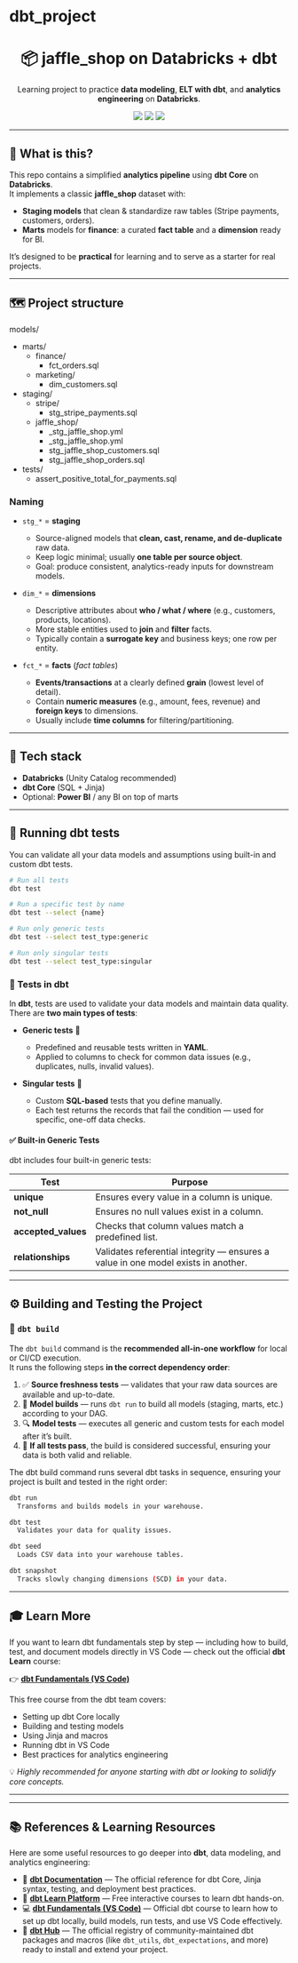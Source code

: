 # dbt_project

<h1 align="center">📦 jaffle_shop on Databricks + dbt</h1>

<p align="center">
  Learning project to practice <b>data modeling</b>, <b>ELT with dbt</b>, and <b>analytics engineering</b> on <b>Databricks</b>.
</p>

<p align="center">
  <img src="https://img.shields.io/badge/dbt-SQL%20models-ea5252?logo=dbt&logoColor=white" />
  <img src="https://img.shields.io/badge/Databricks-Lakehouse-ff3621?logo=databricks&logoColor=white" />
  <img src="https://img.shields.io/badge/Orchestration-CLI-blue" />
</p>

---

## 🚀 What is this?

This repo contains a simplified **analytics pipeline** using **dbt Core** on **Databricks**.  
It implements a classic **jaffle_shop** dataset with:

- **Staging models** that clean & standardize raw tables (Stripe payments, customers, orders).
- **Marts** models for **finance**: a curated **fact table** and a **dimension** ready for BI.

It’s designed to be **practical** for learning and to serve as a starter for real projects.

---

## 🗺️ Project structure

models/
- marts/
  - finance/
    - fct_orders.sql
  - marketing/
    - dim_customers.sql
- staging/
  - stripe/
    - stg_stripe_payments.sql
  - jaffle_shop/
    - _stg_jaffle_shop.yml
    - _stg_jaffle_shop.yml
    - stg_jaffle_shop_customers.sql
    - stg_jaffle_shop_orders.sql
- tests/
  - assert_positive_total_for_payments.sql


### Naming

- `stg_*` = **staging**
  - Source-aligned models that **clean, cast, rename, and de-duplicate** raw data.
  - Keep logic minimal; usually **one table per source object**.
  - Goal: produce consistent, analytics-ready inputs for downstream models.

- `dim_*` = **dimensions**
  - Descriptive attributes about **who / what / where** (e.g., customers, products, locations).
  - More stable entities used to **join** and **filter** facts.
  - Typically contain a **surrogate key** and business keys; one row per entity.

- `fct_*` = **facts** (*fact tables*)
  - **Events/transactions** at a clearly defined **grain** (lowest level of detail).
  - Contain **numeric measures** (e.g., amount, fees, revenue) and **foreign keys** to dimensions.
  - Usually include **time columns** for filtering/partitioning.
    
---

## 🧰 Tech stack

- **Databricks** (Unity Catalog recommended)
- **dbt Core** (SQL + Jinja)
- Optional: **Power BI** / any BI on top of marts

---

## 🧪 Running dbt tests

You can validate all your data models and assumptions using built-in and custom dbt tests.

```bash
# Run all tests
dbt test

# Run a specific test by name
dbt test --select {name}

# Run only generic tests
dbt test --select test_type:generic

# Run only singular tests
dbt test --select test_type:singular
```

### 🧪 Tests in dbt

In **dbt**, tests are used to validate your data models and maintain data quality.  
There are **two main types of tests**:

- **Generic tests** 🧱  
  - Predefined and reusable tests written in **YAML**.  
  - Applied to columns to check for common data issues (e.g., duplicates, nulls, invalid values).  

- **Singular tests** 🎯  
  - Custom **SQL-based** tests that you define manually.  
  - Each test returns the records that fail the condition — used for specific, one-off data checks.

#### ✅ Built-in Generic Tests

dbt includes four built-in generic tests:

| Test | Purpose |
|------|----------|
| **unique** | Ensures every value in a column is unique. |
| **not_null** | Ensures no null values exist in a column. |
| **accepted_values** | Checks that column values match a predefined list. |
| **relationships** | Validates referential integrity — ensures a value in one model exists in another. |

--- 

## ⚙️ Building and Testing the Project

### 🧩 `dbt build`

The `dbt build` command is the **recommended all-in-one workflow** for local or CI/CD execution.  
It runs the following steps **in the correct dependency order**:

1. ✅ **Source freshness tests** — validates that your raw data sources are available and up-to-date.  
2. 🧱 **Model builds** — runs `dbt run` to build all models (staging, marts, etc.) according to your DAG.  
3. 🔍 **Model tests** — executes all generic and custom tests for each model after it’s built.  
4. 💚 **If all tests pass**, the build is considered successful, ensuring your data is both valid and reliable.

The dbt build command runs several dbt tasks in sequence, ensuring your project is built and tested in the right order:

```bash
dbt run
  Transforms and builds models in your warehouse.

dbt test
  Validates your data for quality issues.

dbt seed
  Loads CSV data into your warehouse tables.

dbt snapshot
  Tracks slowly changing dimensions (SCD) in your data.
```
---

## 🎓 Learn More

If you want to learn dbt fundamentals step by step — including how to build, test, and document models directly in VS Code — check out the official **dbt Learn** course:

👉 [**dbt Fundamentals (VS Code)**](https://learn.getdbt.com/courses/dbt-fundamentals-vs-code)

This free course from the dbt team covers:
- Setting up dbt Core locally  
- Building and testing models  
- Using Jinja and macros  
- Running dbt in VS Code  
- Best practices for analytics engineering  

💡 *Highly recommended for anyone starting with dbt or looking to solidify core concepts.*

---

---

## 📚 References & Learning Resources

Here are some useful resources to go deeper into **dbt**, data modeling, and analytics engineering:

- 📘 [**dbt Documentation**](https://docs.getdbt.com/) — The official reference for dbt Core, Jinja syntax, testing, and deployment best practices.  
- 🧠 [**dbt Learn Platform**](https://learn.getdbt.com/) — Free interactive courses to learn dbt hands-on.  
- 💻 [**dbt Fundamentals (VS Code)**](https://learn.getdbt.com/courses/dbt-fundamentals-vs-code) — Official dbt course to learn how to set up dbt locally, build models, run tests, and use VS Code effectively.  
- 🧩 [**dbt Hub**](https://hub.getdbt.com/) — The official registry of community-maintained dbt packages and macros (like `dbt_utils`, `dbt_expectations`, and more) ready to install and extend your project.  
